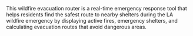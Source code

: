 This wildfire evacuation router is a real-time emergency response tool that helps residents find the safest route to nearby shelters during the LA wildfire emergency by displaying active fires, emergency shelters, and calculating evacuation routes that avoid dangerous areas.
